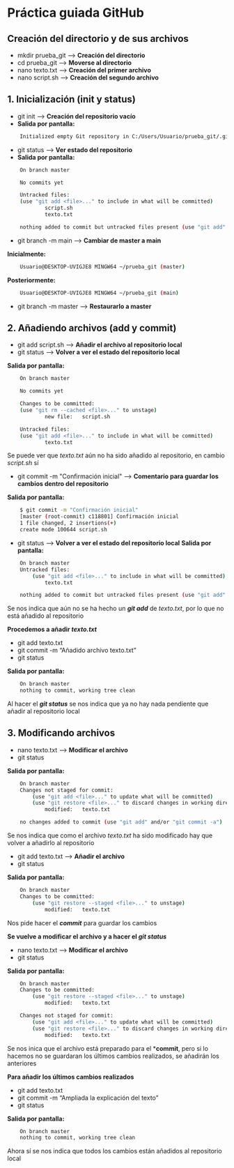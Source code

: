 # Práctica guiada GitHub

## Creación del directorio y de sus archivos

* mkdir prueba_git --> **Creación del directorio**
* cd prueba_git --> **Moverse al directorio**
* nano texto.txt --> **Creación del primer archivo**
* nano script.sh --> **Creación del segundo archivo**


## 1. Inicialización (init y status)

* git init --> **Creación del repositorio vacío**
* **Salida por pantalla:**
```bash
    Initialized empty Git repository in C:/Users/Usuario/prueba_git/.git/
```
* git status --> **Ver estado del repositorio**
* **Salida por pantalla:**
```bash
    On branch master

    No commits yet

    Untracked files:
    (use "git add <file>..." to include in what will be committed)
            script.sh
            texto.txt

    nothing added to commit but untracked files present (use "git add" to track)
```
* git branch -m main --> **Cambiar de master a main**

**Inicialmente:**
```bash 
    Usuario@DESKTOP-UVIGJE8 MINGW64 ~/prueba_git (master)
```
**Posteriormente:**
```bash 
    Usuario@DESKTOP-UVIGJE8 MINGW64 ~/prueba_git (main)
```
* git branch -m master --> **Restaurarlo a master**


## 2. Añadiendo archivos (add y commit)

* git add script.sh --> **Añadir el archivo al repositorio local**
* git status --> **Volver a ver el estado del repositorio local**

**Salida por pantalla:**
```bash
    On branch master

    No commits yet

    Changes to be committed:
    (use "git rm --cached <file>..." to unstage)
            new file:   script.sh

    Untracked files:
    (use "git add <file>..." to include in what will be committed)
            texto.txt
```
Se puede ver que *texto.txt* aún no ha sido añadido al repositorio, en cambio *script.sh* sí

* git commit -m "Confirmación inicial" --> **Comentario para guardar los cambios dentro del repositorio**

**Salida por pantalla:**
```bash
    $ git commit -m "Confirmación inicial"
    [master (root-commit) c118801] Confirmación inicial
    1 file changed, 2 insertions(+)
    create mode 100644 script.sh
```

* git status --> **Volver a ver el estado del repositorio local**
**Salida por pantalla:**
```bash
    On branch master
    Untracked files:
        (use "git add <file>..." to include in what will be committed)
            texto.txt

    nothing added to commit but untracked files present (use "git add" to track)
```
Se nos indica que aún no se ha hecho un ***git add*** de *texto.txt*, por lo que no está añadido al repositorio

**Procedemos a añadir *texto.txt***

* git add texto.txt
* git commit -m “Añadido archivo texto.txt”
* git status

**Salida por pantalla:**
```bash
    On branch master
    nothing to commit, working tree clean
```
Al hacer el ***git status*** se nos indica que ya no hay nada pendiente que añadir al repositorio local


## 3. Modificando archivos

* nano texto.txt --> **Modificar el archivo**
* git status

**Salida por pantalla:**
```bash
    On branch master
    Changes not staged for commit:
        (use "git add <file>..." to update what will be committed)
        (use "git restore <file>..." to discard changes in working directory)
            modified:   texto.txt

    no changes added to commit (use "git add" and/or "git commit -a")
```
Se nos indica que como el archivo *texto.txt* ha sido modificado hay que volver a añadirlo al repositorio

* git add texto.txt --> **Añadir el archivo**
* git status

**Salida por pantalla:**
```bash
    On branch master
    Changes to be committed:
        (use "git restore --staged <file>..." to unstage)
            modified:   texto.txt
```
Nos pide hacer el ***commit*** para guardar los cambios 

**Se vuelve a modificar el archivo y a hacer el ***git status*****

* nano texto.txt --> **Modificar el archivo**
* git status

**Salida por pantalla:**
```bash
    On branch master
    Changes to be committed:
        (use "git restore --staged <file>..." to unstage)
            modified:   texto.txt

    Changes not staged for commit:
        (use "git add <file>..." to update what will be committed)
        (use "git restore <file>..." to discard changes in working directory)
            modified:   texto.txt
```
Se nos inica que el archivo está preparado para el ***commit**, pero si lo hacemos no se guardaran los últimos cambios realizados, se añadirán los anteriores

**Para añadir los últimos cambios realizados**

* git add texto.txt
* git commit -m “Ampliada la explicación del texto”
* git status

**Salida por pantalla:**
```bash
    On branch master
    nothing to commit, working tree clean
```
Ahora sí se nos indica que todos los cambios están añadidos al repositorio local


